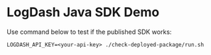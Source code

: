 # LogDash Java SDK Demo

Use command below to test if the published SDK works:

```
LOGDASH_API_KEY=<your-api-key> ./check-deployed-package/run.sh
```

